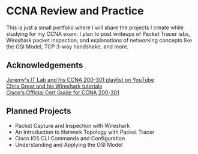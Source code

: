 # CCNA Review and Practice
This is just a small portfolio where I will share the projects I create while studying for my CCNA exam. I plan to post writeups of Packet Tracer labs, Wireshark packet inspection, and explanations of networking concepts like the OSI Model, TCP 3-way handshake, and more.

## Acknowledgements
[Jeremy's IT Lab and his CCNA 200-301 playlist on YouTube](https://www.youtube.com/watch?v=H8W9oMNSuwo&list=PLxbwE86jKRgMpuZuLBivzlM8s2Dk5lXBQ)   
[Chris Grear and his Wireshark tutorials](https://www.youtube.com/c/ChrisGreer)   
[Cisco's Official Cert Guide for CCNA 200-301](https://www.ciscopress.com/store/ccna-200-301-official-cert-guide-library-9781587147142)

## Planned Projects

- Packet Capture and Inspection with Wireshark
- An Introduction to Network Topology with Packet Tracer
- Cisco IOS CLI Commands and Configuration
- Understanding and Applying the OSI Model
